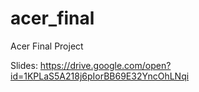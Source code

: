 # acer_final
Acer Final Project

Slides:
https://drive.google.com/open?id=1KPLaS5A218j6pIorBB69E32YncOhLNqi
